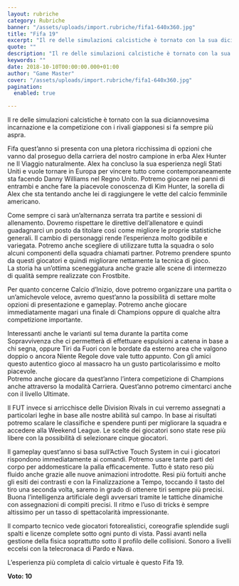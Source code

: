 ```yaml
---
layout: rubriche
category: Rubriche
banner: "/assets/uploads/import.rubriche/fifa1-640x360.jpg"
title: "Fifa 19"
excerpt: "Il re delle simulazioni calcistiche è tornato con la sua diciannovesima incarnazione e la competizione con i rivali giapponesi si fa sempre più aspra. Fifa quest’anno si presenta con una pletora ricchissima di opzioni che vanno dal proseguo della carriera del nostro campione in erba Alex Hunter ne Il Viaggio naturalmente. Alex ha concluso la [&hellip"
quote: ""
description: "Il re delle simulazioni calcistiche è tornato con la sua diciannovesima incarnazione e la competizione con i rivali giapponesi si fa sempre più aspra. Fifa quest’anno si presenta con una pletora ricchissima di opzioni che vanno dal proseguo della carriera del nostro campione in erba Alex Hunter ne Il Viaggio naturalmente. Alex ha concluso la [&hellip"
keywords: ""
date: 2018-10-10T00:00:00.000+01:00
author: "Game Master"
cover: "/assets/uploads/import.rubriche/fifa1-640x360.jpg"
pagination:
  enabled: true

---
```


Il re delle simulazioni calcistiche è tornato con la sua diciannovesima incarnazione e la competizione con i rivali giapponesi si fa sempre più aspra.

Fifa quest’anno si presenta con una pletora ricchissima di opzioni che vanno dal proseguo della carriera del nostro campione in erba Alex Hunter ne Il Viaggio naturalmente. Alex ha concluso la sua esperienza negli Stati Uniti e vuole tornare in Europa per vincere tutto come contemporaneamente sta facendo Danny Williams nel Regno Unito. Potremo giocare nei panni di entrambi e anche fare la piacevole conoscenza di Kim Hunter, la sorella di Alex che sta tentando anche lei di raggiungere le vette del calcio femminile americano.

Come sempre ci sarà un’alternanza serrata tra partite e sessioni di allenamento. Dovremo rispettare le direttive dell’allenatore e quindi guadagnarci un posto da titolare così come migliore le proprie statistiche generali. Il cambio di personaggi rende l’esperienza molto godibile e variegata. Potremo anche scegliere di utilizzare tutta la squadra o solo alcuni componenti della squadra chiamati partner. Potremo prendere spunto da questi giocatori e quindi migliorare nettamente la tecnica di gioco.  
La storia ha un’ottima sceneggiatura anche grazie alle scene di intermezzo di qualità sempre realizzate con Frostbite.

Per quanto concerne Calcio d’Inizio, dove potremo organizzare una partita o un’amichevole veloce, avremo quest’anno la possibilità di settare molte opzioni di presentazione e gameplay. Potremo anche giocare immediatamente magari una finale di Champions oppure di qualche altra competizione importante.

Interessanti anche le varianti sul tema durante la partita come Sopravvivenza che ci permetterà di effettuare espulsioni a catena in base a chi segna, oppure Tiri da Fuori con le bordate da esterno area che valgono doppio o ancora Niente Regole dove vale tutto appunto. Con gli amici questo autentico gioco al massacro ha un gusto particolarissimo e molto piacevole.  
Potremo anche giocare da quest’anno l’intera competizione di Champions anche attraverso la modalità Carriera. Quest’anno potremo cimentarci anche con il livello Ultimate.

Il FUT invece si arricchisce delle Division Rivals in cui verremo assegnati a particolari leghe in base alle nostre abilità sul campo. In base ai risultati potremo scalare le classifiche e spendere punti per migliorare la squadra e accedere alla Weekend League. Le scelte dei giocatori sono state rese più libere con la possibilità di selezionare cinque giocatori.

Il gameplay quest’anno si basa sull’Active Touch System in cui i giocatori rispondono immediatamente ai comandi. Potremo usare tante parti del corpo per addomesticare la palla efficacemente. Tutto è stato reso più fluido anche grazie alle nuove animazioni introdotte. Resi più fortuiti anche gli esiti dei contrasti e con la Finalizzazione a Tempo, toccando il tasto del tiro una seconda volta, saremo in grado di ottenere tiri sempre più precisi. Buona l’intelligenza artificiale degli avversari tramite le tattiche dinamiche con assegnazioni di compiti precisi. Il ritmo e l’uso di tricks è sempre altissimo per un tasso di spettacolarità impressionante.

Il comparto tecnico vede giocatori fotorealistici, coreografie splendide sugli spalti e licenze complete sotto ogni punto di vista. Passi avanti nella gestione della fisica soprattutto sotto il profilo delle collisioni. Sonoro a livelli eccelsi con la telecronaca di Pardo e Nava.

L’esperienza più completa di calcio virtuale è questo Fifa 19.

**Voto: 10** 
